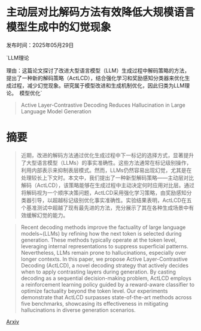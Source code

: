 # 主动层对比解码方法有效降低大规模语言模型生成中的幻觉现象

发布时间：2025年05月29日

`LLM理论

理由：这篇论文探讨了改进大型语言模型（LLM）生成过程中解码策略的方法，提出了一种新的解码策略（ActLCD），结合强化学习和奖励感知分类器来优化生成过程，减少幻觉现象。研究属于模型改进和生成机制优化，因此归类为LLM理论。` `模型优化`

> Active Layer-Contrastive Decoding Reduces Hallucination in Large Language Model Generation

# 摘要

> 近期，改进的解码方法通过优化生成过程中下一标记的选择方式，显著提升了大型语言模型（LLMs）的事实准确性。这些方法通常在标记级别操作，利用内部表示来抑制表层模式。然而，LLMs仍然容易出现幻觉，尤其是在处理较长上下文时。本文中，我们提出了一种新型解码策略——主动层对比解码（ActLCD），该策略能够在生成过程中主动决定何时应用对比层。通过将解码视为一个顺序决策问题，ActLCD采用强化学习策略，由奖励感知分类器引导，以超越标记级别优化事实准确性。实验结果表明，ActLCD在五个基准测试中超越了现有最先进的方法，充分展示了其在各种生成场景中有效缓解幻觉的能力。

> Recent decoding methods improve the factuality of large language models~(LLMs) by refining how the next token is selected during generation. These methods typically operate at the token level, leveraging internal representations to suppress superficial patterns. Nevertheless, LLMs remain prone to hallucinations, especially over longer contexts. In this paper, we propose Active Layer-Contrastive Decoding (ActLCD), a novel decoding strategy that actively decides when to apply contrasting layers during generation. By casting decoding as a sequential decision-making problem, ActLCD employs a reinforcement learning policy guided by a reward-aware classifier to optimize factuality beyond the token level. Our experiments demonstrate that ActLCD surpasses state-of-the-art methods across five benchmarks, showcasing its effectiveness in mitigating hallucinations in diverse generation scenarios.

[Arxiv](https://arxiv.org/abs/2505.23657)